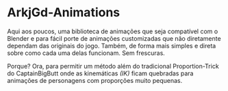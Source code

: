 # ArkjGd-Animations
Aqui aos poucos, uma biblioteca de animações que seja compatível com o Blender e para fácil porte de animações customizadas que não diretamente dependam das originais do jogo.
Também, de forma mais simples e direta sobre como cada uma delas funcionam. Sem frescuras.

Porque? 
Ora, para permitir um método além do tradicional Proportion-Trick do CaptainBigButt onde as kinemáticas *(IK)* ficam quebradas para animações de personagens com proporções muito pequenas.

